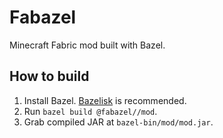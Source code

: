 # Fabazel

Minecraft Fabric mod built with Bazel.

## How to build

1. Install Bazel. [Bazelisk](https://github.com/bazelbuild/bazelisk) is recommended.
2. Run `bazel build @fabazel//mod`.
3. Grab compiled JAR at `bazel-bin/mod/mod.jar`.
